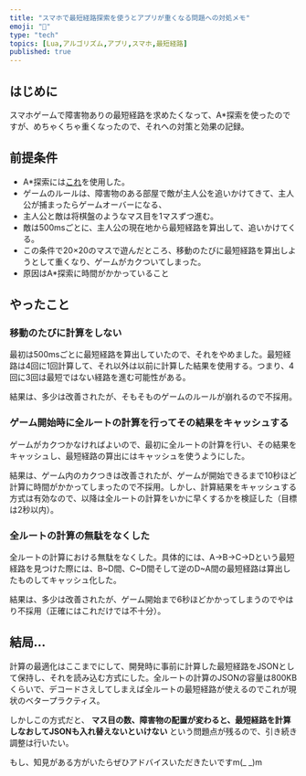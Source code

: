 ```yaml
---
title: "スマホで最短経路探索を使うとアプリが重くなる問題への対処メモ"
emoji: "🦅"
type: "tech"
topics: [Lua,アルゴリズム,アプリ,スマホ,最短経路]
published: true
---
```


## はじめに

スマホゲームで障害物ありの最短経路を求めたくなって、A*探索を使ったのですが、めちゃくちゃ重くなったので、それへの対策と効果の記録。

## 前提条件


- A*探索には[これ](https://github.com/lattejed/a-star-lua)を使用した。
- ゲームのルールは、障害物のある部屋で敵が主人公を追いかけてきて、主人公が捕まったらゲームオーバーになる、
- 主人公と敵は将棋盤のようなマス目を1マスずつ進む。
- 敵は500msごとに、主人公の現在地から最短経路を算出して、追いかけてくる。
- この条件で20×20のマスで遊んだところ、移動のたびに最短経路を算出しようとして重くなり、ゲームがカクついてしまった。
- 原因はA*探索に時間がかかっていること


## やったこと

### 移動のたびに計算をしない

最初は500msごとに最短経路を算出していたので、それをやめました。最短経路は4回に1回計算して、それ以外は以前に計算した結果を使用する。つまり、4回に3回は最短ではない経路を進む可能性がある。

結果は、多少は改善されたが、そもそものゲームのルールが崩れるので不採用。

### ゲーム開始時に全ルートの計算を行ってその結果をキャッシュする

ゲームがカクつかなければよいので、最初に全ルートの計算を行い、その結果をキャッシュし、最短経路の算出にはキャッシュを使うようにした。

結果は、ゲーム内のカクつきは改善されたが、ゲームが開始できるまで10秒ほど計算に時間がかかってしまったので不採用。しかし、計算結果をキャッシュする方式は有効なので、以降は全ルートの計算をいかに早くするかを検証した（目標は2秒以内）。

### 全ルートの計算の無駄をなくした

全ルートの計算における無駄をなくした。具体的には、A→B→C→Dという最短経路を見つけた際には、B~D間、C~D間そして逆のD~A間の最短経路は算出したものしてキャッシュ化した。

結果は、多少は改善されたが、ゲーム開始まで6秒ほどかかってしまうのでやはり不採用（正確にはこれだけでは不十分）。

## 結局…

計算の最適化はここまでにして、開発時に事前に計算した最短経路をJSONとして保持し、それを読み込む方式にした。全ルートの計算のJSONの容量は800KBくらいで、デコードさえしてしまえば全ルートの最短経路が使えるのでこれが現状のベタープラクティス。

しかしこの方式だと、 **マス目の数、障害物の配置が変わると、最短経路を計算しなおしてJSONも入れ替えないといけない** という問題点が残るので、引き続き調整は行いたい。

もし、知見がある方がいたらぜひアドバイスいただきたいですm(_ _)m

